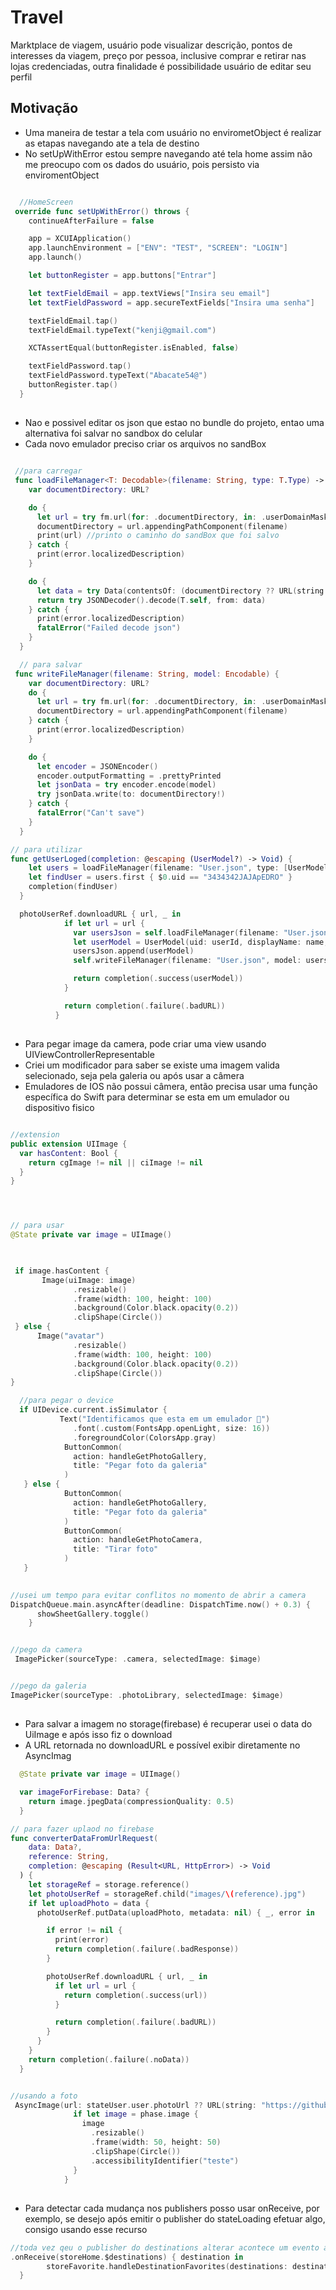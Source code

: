 # Travel
Marktplace de viagem, usuário pode visualizar descrição, pontos de interesses da viagem, preço por pessoa, inclusive comprar e retirar nas lojas credenciadas, outra finalidade é possibilidade usuário de editar seu perfil

## Motivação
- Uma maneira de testar a tela com usuário no envirometObject é realizar as etapas navegando ate a tela de destino
- No setUpWithError estou sempre navegando até tela home assim não me preocupo com os dados do usuário, pois  persisto via enviromentObject



```swift

  //HomeScreen
 override func setUpWithError() throws {
    continueAfterFailure = false

    app = XCUIApplication()
    app.launchEnvironment = ["ENV": "TEST", "SCREEN": "LOGIN"]
    app.launch()

    let buttonRegister = app.buttons["Entrar"]

    let textFieldEmail = app.textViews["Insira seu email"]
    let textFieldPassword = app.secureTextFields["Insira uma senha"]

    textFieldEmail.tap()
    textFieldEmail.typeText("kenji@gmail.com")

    XCTAssertEqual(buttonRegister.isEnabled, false)

    textFieldPassword.tap()
    textFieldPassword.typeText("Abacate54@")
    buttonRegister.tap()
  }


```



##
- Nao e possivel editar os json que estao no bundle do projeto, entao uma alternativa foi salvar no sandbox do celular
- Cada  novo emulador preciso criar os arquivos no sandBox


```swift

 //para carregar
 func loadFileManager<T: Decodable>(filename: String, type: T.Type) -> T {
    var documentDirectory: URL?

    do {
      let url = try fm.url(for: .documentDirectory, in: .userDomainMask, appropriateFor: nil, create: false)
      documentDirectory = url.appendingPathComponent(filename)
      print(url) //printo o caminho do sandBox que foi salvo
    } catch {
      print(error.localizedDescription)
    }

    do {
      let data = try Data(contentsOf: (documentDirectory ?? URL(string: ""))!)
      return try JSONDecoder().decode(T.self, from: data)
    } catch {
      print(error.localizedDescription)
      fatalError("Failed decode json")
    }
  }

  // para salvar
 func writeFileManager(filename: String, model: Encodable) {
    var documentDirectory: URL?
    do {
      let url = try fm.url(for: .documentDirectory, in: .userDomainMask, appropriateFor: nil, create: false)
      documentDirectory = url.appendingPathComponent(filename)
    } catch {
      print(error.localizedDescription)
    }

    do {
      let encoder = JSONEncoder()
      encoder.outputFormatting = .prettyPrinted
      let jsonData = try encoder.encode(model)
      try jsonData.write(to: documentDirectory!)
    } catch {
      fatalError("Can't save")
    }
  }

// para utilizar
func getUserLoged(completion: @escaping (UserModel?) -> Void) {
    let users = loadFileManager(filename: "User.json", type: [UserModel].self)
    let findUser = users.first { $0.uid == "3434342JAJApEDRO" }
    completion(findUser)
  }

  photoUserRef.downloadURL { url, _ in
            if let url = url {
              var usersJson = self.loadFileManager(filename: "User.json", type: [UserModel].self)
              let userModel = UserModel(uid: userId, displayName: name, photoUrl: url, email: email)
              usersJson.append(userModel)
              self.writeFileManager(filename: "User.json", model: usersJson)

              return completion(.success(userModel))
            }

            return completion(.failure(.badURL))
          }

```
##
- Para pegar image da camera, pode criar uma view usando UIViewControllerRepresentable
- Criei um modificador para saber se existe uma imagem valida selecionado, seja pela galeria ou após usar a câmera
- Emuladores de IOS não possui câmera, então precisa usar uma função específica do Swift para determinar se esta em um emulador ou dispositivo fisico

```swift

//extension
public extension UIImage {
  var hasContent: Bool {
    return cgImage != nil || ciImage != nil
  }
}




// para usar
@State private var image = UIImage()


  
 if image.hasContent {
       Image(uiImage: image)
              .resizable()
              .frame(width: 100, height: 100)
              .background(Color.black.opacity(0.2))
              .clipShape(Circle())
 } else {
      Image("avatar")
              .resizable()
              .frame(width: 100, height: 100)
              .background(Color.black.opacity(0.2))
              .clipShape(Circle())
}

  //para pegar o device
  if UIDevice.current.isSimulator {
           Text("Identificamos que esta em um emulador 🥲")
              .font(.custom(FontsApp.openLight, size: 16))
              .foregroundColor(ColorsApp.gray)
            ButtonCommon(
              action: handleGetPhotoGallery,
              title: "Pegar foto da galeria"
            )
   } else {
            ButtonCommon(
              action: handleGetPhotoGallery,
              title: "Pegar foto da galeria"
            )
            ButtonCommon(
              action: handleGetPhotoCamera,
              title: "Tirar foto"
            )
   }
 

//usei um tempo para evitar conflitos no momento de abrir a camera
DispatchQueue.main.asyncAfter(deadline: DispatchTime.now() + 0.3) {
      showSheetGallery.toggle()
    }


//pego da camera
 ImagePicker(sourceType: .camera, selectedImage: $image)


//pego da galeria
ImagePicker(sourceType: .photoLibrary, selectedImage: $image)


```

##
- Para salvar a imagem no storage(firebase)  é recuperar   usei o data do UiImage e após isso fiz o download
- A  URL retornada no downloadURL e possível exibir diretamente no AsyncImag

```swift
  @State private var image = UIImage()

  var imageForFirebase: Data? {
    return image.jpegData(compressionQuality: 0.5)
  }

// para fazer uplaod no firebase
func converterDataFromUrlRequest(
    data: Data?,
    reference: String,
    completion: @escaping (Result<URL, HttpError>) -> Void
  ) {
    let storageRef = storage.reference()
    let photoUserRef = storageRef.child("images/\(reference).jpg")
    if let uploadPhoto = data {
      photoUserRef.putData(uploadPhoto, metadata: nil) { _, error in

        if error != nil {
          print(error)
          return completion(.failure(.badResponse))
        }

        photoUserRef.downloadURL { url, _ in
          if let url = url {
            return completion(.success(url))
          }

          return completion(.failure(.badURL))
        }
      }
    }
    return completion(.failure(.noData))
  }


//usando a foto
 AsyncImage(url: stateUser.user.photoUrl ?? URL(string: "https://github.com/kenjimaeda54.png")) { phase in
              if let image = phase.image {
                image
                  .resizable()
                  .frame(width: 50, height: 50)
                  .clipShape(Circle())
                  .accessibilityIdentifier("teste")
              }
            }

```

##
- Para detectar cada mudança nos publishers posso usar onReceive, por exemplo, se desejo após emitir o publisher do stateLoading efetuar algo, consigo usando esse recurso

```swift
//toda vez qeu o publisher do destinations alterar acontece um evento aqui
.onReceive(storeHome.$destinations) { destination in
        storeFavorite.handleDestinationFavorites(destinations: destination)
  }



```





